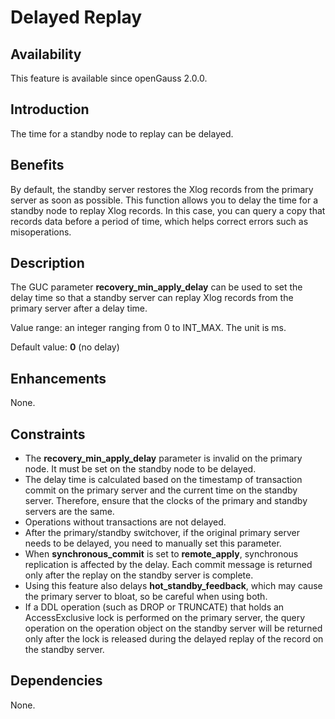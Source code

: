 # Delayed Replay<a name="EN-US_TOPIC_0000001152275225"></a>

## Availability<a name="section57017810"></a>

This feature is available since openGauss 2.0.0.

## Introduction<a name="section43398242"></a>

The time for a standby node to replay can be delayed.

## Benefits<a name="section55039858"></a>

By default, the standby server restores the Xlog records from the primary server as soon as possible. This function allows you to delay the time for a standby node to replay Xlog records. In this case, you can query a copy that records data before a period of time, which helps correct errors such as misoperations.

## Description<a name="section25596675"></a>

The GUC parameter  **recovery\_min\_apply\_delay**  can be used to set the delay time so that a standby server can replay Xlog records from the primary server after a delay time.

Value range: an integer ranging from 0 to INT\_MAX. The unit is ms.

Default value:  **0**  \(no delay\)

## Enhancements<a name="section29043486"></a>

None.

## Constraints<a name="section27741012910"></a>

-   The  **recovery\_min\_apply\_delay**  parameter is invalid on the primary node. It must be set on the standby node to be delayed.
-   The delay time is calculated based on the timestamp of transaction commit on the primary server and the current time on the standby server. Therefore, ensure that the clocks of the primary and standby servers are the same.
-   Operations without transactions are not delayed.
-   After the primary/standby switchover, if the original primary server needs to be delayed, you need to manually set this parameter.
-   When  **synchronous\_commit**  is set to  **remote\_apply**, synchronous replication is affected by the delay. Each commit message is returned only after the replay on the standby server is complete.
-   Using this feature also delays  **hot\_standby\_feedback**, which may cause the primary server to bloat, so be careful when using both.
-   If a DDL operation \(such as DROP or TRUNCATE\) that holds an AccessExclusive lock is performed on the primary server, the query operation on the operation object on the standby server will be returned only after the lock is released during the delayed replay of the record on the standby server.

## Dependencies<a name="section57771982"></a>

None.

